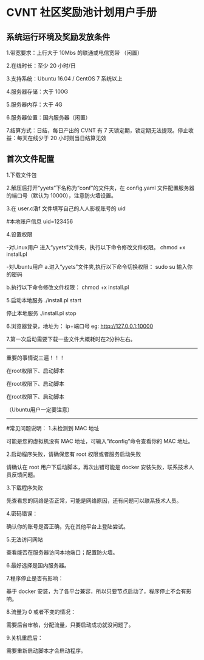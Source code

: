 # CVNT 社区奖励池计划用户手册

## 系统运行环境及奖励发放条件

1.带宽要求：上行大于 10Mbs 的联通或电信宽带 （闲置）

2.在线时长：至少 20 小时/日

3.支持系统：Ubuntu 16.04 / CentOS 7 系统以上

4.服务器存储：大于 100G

5.服务器内存：大于 4G

6.服务器位置：国内服务器（闲置）

7.结算方式：日结，每日产出的 CVNT 有 7 天锁定期，锁定期无法提现。停止收益：每天在线少于 20 小时则当日结算无效


## 首次文件配置
1.下载文件包

2.解压后打开“yyets”下名称为“conf”的文件夹，在 config.yaml 文件配置服务器的端口号（默认为 10000），注意防火墙设置。

3.在 user.c瀂f 文件填写自己的人人影视账号的 uid

#本地账户信息
uid=123456

4.设置权限

-对Linux用户
进入“yyets”文件夹，执行以下命令修改文件权限。
chmod +x install.pl

-对Ubuntu用户
a.进入“yyets”文件夹,执行以下命令切换权限：
sudo su
输入你的密码

b.执行以下命令修改文件权限：
chmod +x install.pl

5.启动本地服务
./install.pl start

停止本地服务
./install.pl stop

6.浏览器登录，地址为： ip+端口号
eg: http://127.0.0.1:10000

7.第一次启动需要下载一些文件大概耗时在2分钟左右。

***
重要的事情说三遍！！！

在root权限下、启动脚本

在root权限下、启动脚本

在root权限下、启动脚本

（Ubuntu用户一定要注意）

***


#常见问题说明：
1.未检测到 MAC 地址

可能是您的虚拟机没有 MAC 地址，可输入”ifconfig”命令查看你的 MAC 地址。

2.启动程序失败，请确保您有 root 权限或者服务启动失败

请确认在 root 用户下启动脚本，再次出错可能是 docker 安装失败，联系技术人员反馈问题。

3.下载程序失败

先查看您的网络是否正常，可能是网络原因，还有问题可以联系技术人员。

4.密码错误：

确认你的账号是否正确，先在其他平台上登陆尝试。

5.无法访问网站

查看能否在服务器访问本地端口；配置防火墙。

6.最好选择是国内服务器。

7.程序停止是否有影响：

基于 docker 安装，为了各平台兼容，所以只要节点启动了，程序停止不会有影响。

8.流量为 0 或者不变的情况：

需要后台审核，分配流量，只要启动成功就没问题了。

9.关机重启后：

需要重新启动脚本才会启动程序。


